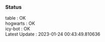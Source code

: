 ### Status


table : OK  
hogwarts : OK  
icy-bot : OK  
Latest Update : 2023-01-24 00:43:49.810636
